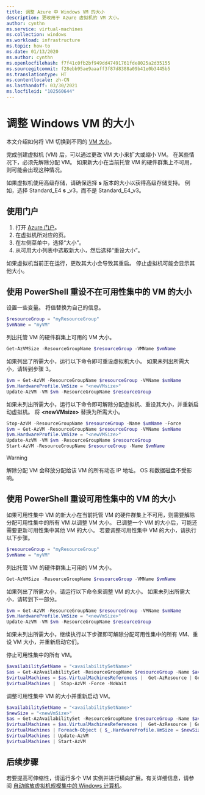 ```yaml
---
title: 调整 Azure 中 Windows VM 的大小
description: 更改用于 Azure 虚拟机的 VM 大小。
author: cynthn
ms.service: virtual-machines
ms.collection: windows
ms.workload: infrastructure
ms.topic: how-to
ms.date: 01/13/2020
ms.author: cynthn
ms.openlocfilehash: f7f41c0fb2bf949dd47491761fde8025a2d35155
ms.sourcegitcommit: f28ebb95ae9aaaff3f87d8388a09b41e0b3445b5
ms.translationtype: HT
ms.contentlocale: zh-CN
ms.lasthandoff: 03/30/2021
ms.locfileid: "102560644"
---
```

# <a name="resize-a-windows-vm"></a>调整 Windows VM 的大小

本文介绍如何将 VM 切换到不同的 [VM 大小](../sizes.md)。

完成创建虚拟机 (VM) 后，可以通过更改 VM 大小来扩大或缩小 VM。 在某些情况下，必须先解除分配 VM。 如果新大小在当前托管 VM 的硬件群集上不可用，则可能会出现这种情况。

如果虚拟机使用高级存储，请确保选择 **s** 版本的大小以获得高级存储支持。 例如，选择 Standard_E4 **s** _v3，而不是 Standard_E4_v3。

## <a name="use-the-portal"></a>使用门户

1. 打开 [Azure 门户](https://portal.azure.com)。
1. 在虚拟机所对应的页。
1. 在左侧菜单中，选择“大小”。
1. 从可用大小列表中选取新大小，然后选择“重设大小”。


如果虚拟机当前正在运行，更改其大小会导致其重启。 停止虚拟机可能会显示其他大小。

## <a name="use-powershell-to-resize-a-vm-not-in-an-availability-set"></a>使用 PowerShell 重设不在可用性集中的 VM 的大小

设置一些变量。 将值替换为自己的信息。

```powershell
$resourceGroup = "myResourceGroup"
$vmName = "myVM"
```

列出托管 VM 的硬件群集上可用的 VM 大小。 
   
```powershell
Get-AzVMSize -ResourceGroupName $resourceGroup -VMName $vmName 
```

如果列出了所需大小，运行以下命令即可重设虚拟机大小。 如果未列出所需大小，请转到步骤 3。
   
```powershell
$vm = Get-AzVM -ResourceGroupName $resourceGroup -VMName $vmName
$vm.HardwareProfile.VmSize = "<newVMsize>"
Update-AzVM -VM $vm -ResourceGroupName $resourceGroup
```

如果未列出所需大小，运行以下命令即可解除分配虚拟机、重设其大小，并重新启动虚拟机。 将 **\<newVMsize>** 替换为所需大小。
   
```powershell
Stop-AzVM -ResourceGroupName $resourceGroup -Name $vmName -Force
$vm = Get-AzVM -ResourceGroupName $resourceGroup -VMName $vmName
$vm.HardwareProfile.VmSize = "<newVMSize>"
Update-AzVM -VM $vm -ResourceGroupName $resourceGroup
Start-AzVM -ResourceGroupName $resourceGroup -Name $vmName
```

> [!WARNING]
> 解除分配 VM 会释放分配给该 VM 的所有动态 IP 地址。 OS 和数据磁盘不受影响。 
> 
> 

## <a name="use-powershell-to-resize-a-vm-in-an-availability-set"></a>使用 PowerShell 重设可用性集中的 VM 的大小

如果可用性集中 VM 的新大小在当前托管 VM 的硬件群集上不可用，则需要解除分配可用性集中的所有 VM 以调整 VM 大小。 已调整一个 VM 的大小后，可能还需要更新可用性集中其他 VM 的大小。 若要调整可用性集中 VM 的大小，请执行以下步骤。

```powershell
$resourceGroup = "myResourceGroup"
$vmName = "myVM"
```

列出托管 VM 的硬件群集上可用的 VM 大小。 
   
```powershell
Get-AzVMSize -ResourceGroupName $resourceGroup -VMName $vmName 
```

如果列出了所需大小，请运行以下命令来调整 VM 的大小。 如果未列出所需大小，请转到下一部分。
   
```powershell
$vm = Get-AzVM -ResourceGroupName $resourceGroup -VMName $vmName 
$vm.HardwareProfile.VmSize = "<newVmSize>"
Update-AzVM -VM $vm -ResourceGroupName $resourceGroup
```
    
如果未列出所需大小，继续执行以下步骤即可解除分配可用性集中的所有 VM、重设 VM 大小，并重新启动它们。

停止可用性集中的所有 VM。
   
```powershell
$availabilitySetName = "<availabilitySetName>"
$as = Get-AzAvailabilitySet -ResourceGroupName $resourceGroup -Name $availabilitySetName
$virtualMachines = $as.VirtualMachinesReferences |  Get-AzResource | Get-AzVM
$virtualMachines |  Stop-AzVM -Force -NoWait  
```

调整可用性集中 VM 的大小并重新启动 VM。
   
```powershell
$availabilitySetName = "<availabilitySetName>"
$newSize = "<newVmSize>"
$as = Get-AzAvailabilitySet -ResourceGroupName $resourceGroup -Name $availabilitySetName
$virtualMachines = $as.VirtualMachinesReferences |  Get-AzResource | Get-AzVM
$virtualMachines | Foreach-Object { $_.HardwareProfile.VmSize = $newSize }
$virtualMachines | Update-AzVM
$virtualMachines | Start-AzVM
```

## <a name="next-steps"></a>后续步骤

若要提高可伸缩性，请运行多个 VM 实例并进行横向扩展。有关详细信息，请参阅 [自动缩放虚拟机规模集中的 Windows 计算机](../../virtual-machine-scale-sets/tutorial-autoscale-powershell.md)。